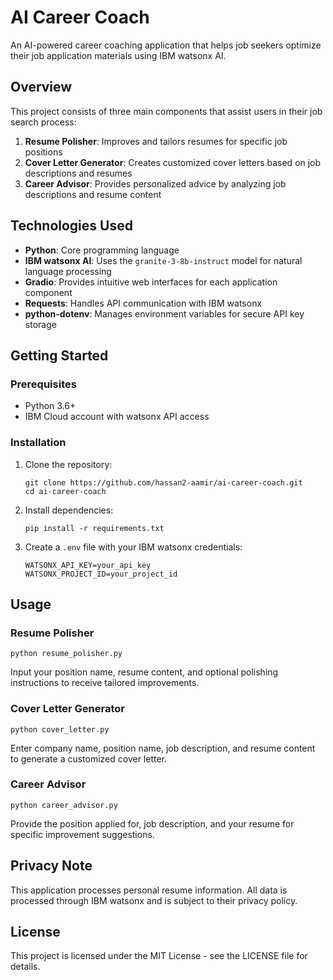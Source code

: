 # AI Career Coach

An AI-powered career coaching application that helps job seekers optimize their job application materials using IBM watsonx AI.

## Overview

This project consists of three main components that assist users in their job search process:

1. **Resume Polisher**: Improves and tailors resumes for specific job positions
2. **Cover Letter Generator**: Creates customized cover letters based on job descriptions and resumes
3. **Career Advisor**: Provides personalized advice by analyzing job descriptions and resume content

## Technologies Used

- **Python**: Core programming language
- **IBM watsonx AI**: Uses the `granite-3-8b-instruct` model for natural language processing
- **Gradio**: Provides intuitive web interfaces for each application component
- **Requests**: Handles API communication with IBM watsonx
- **python-dotenv**: Manages environment variables for secure API key storage

## Getting Started

### Prerequisites

- Python 3.6+
- IBM Cloud account with watsonx API access

### Installation

1. Clone the repository:
    ```
    git clone https://github.com/hassan2-aamir/ai-career-coach.git
    cd ai-career-coach
    ```

2. Install dependencies:
    ```
    pip install -r requirements.txt
    ```

3. Create a `.env` file with your IBM watsonx credentials:
    ```
    WATSONX_API_KEY=your_api_key
    WATSONX_PROJECT_ID=your_project_id
    ```

## Usage

### Resume Polisher
```
python resume_polisher.py
```
Input your position name, resume content, and optional polishing instructions to receive tailored improvements.

### Cover Letter Generator
```
python cover_letter.py
```
Enter company name, position name, job description, and resume content to generate a customized cover letter.

### Career Advisor
```
python career_advisor.py
```
Provide the position applied for, job description, and your resume for specific improvement suggestions.

## Privacy Note

This application processes personal resume information. All data is processed through IBM watsonx and is subject to their privacy policy.

## License

This project is licensed under the MIT License - see the LICENSE file for details.
